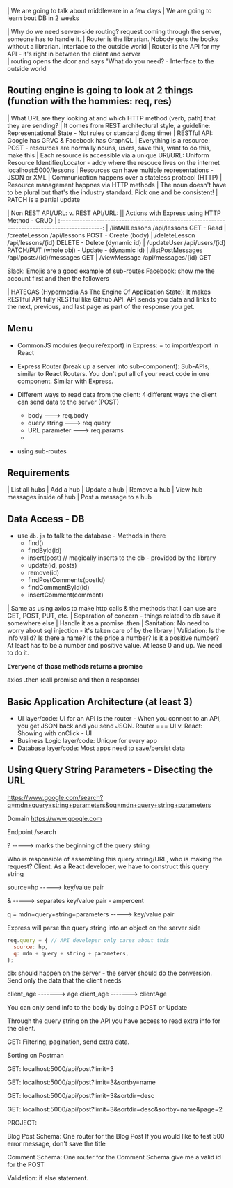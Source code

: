 | We are going to talk about middleware in a few days
| We are going to learn bout DB in 2 weeks

| Why do we need server-side routing? request coming through the server, someone has to handle it. 
| Router is the librarian. Nobody gets the books without a librarian. Interface to the outside world
| Router is the API for my API - it's right in between the client and server  
| routing opens the door and says "What do you need? - Interface to the outside world

## Routing engine is going to look at 2 things (function with the hommies: req, res)

| What URL are they looking at and which HTTP method (verb, path) that they are sending? 
| It comes from REST architectural style, a guideline: Representational State - Not rules or standard (long time)
| RESTful API: Google has GRVC & Facebook has GraphQL
| Everything is a resource: POST - resources are normally nouns, users, save this, want to do this, make this
| Each resource is accessible via a unique URI/URL: Uniform Resource Identifier/Locator - addy where the resouce lives on the internet localhost:5000/lessons
| Resources can have multiple representations - JSON or XML
| Communication happens over a stateless protocol (HTTP)
| Resource management happnes via HTTP methods
| The noun doesn't have to be plural but that's the industry standard. Pick one and be consistent!
| PATCH is a partial update

| Non REST API/URL:  v.  REST API/URL:        ||   Actions with Express using HTTP Method - CRUD
| :---------------------------------------------------------------------------------------------:
| /listAllLessons        /api/lessons              GET - Read
| /createLesson          /api/lessons              POST - Create (body)
| /deleteLesson          /api/lessons/{id}         DELETE - Delete (dynamic id)
| /updateUser            /api/users/{id}           PATCH/PUT (whole obj) - Update - (dynamic id)
| /listPostMessages      /api/posts/{id}/messages  GET
| /viewMessage           /api/messages/{id}        GET

Slack: Emojis are a good example of sub-routes
Facebook: show me the account first and then the followers

| HATEOAS (Hypermedia As The Engine Of Application State): It makes RESTful API fully RESTful like Github API. API sends you data and links to the next, previous, and last page as part of the response you get. 

## Menu

- CommonJS modules (require/export) in Express: = to import/export in React
- Express Router (break up a server into sub-component): Sub-APIs, similar to React Routers. You don't put all of your react code in one component. Similar with Express.

- Different ways to read data from the client: 4 different ways the client can send data to the server (POST)
  - body ---> req.body
  - query string ---> req.query
  - URL parameter ---> req.params
  - 
- using sub-routes

## Requirements 

| List all hubs
| Add a hub
| Update a hub
| Remove a hub
| View hub messages inside of hub 
| Post a message to a hub

## Data Access - DB

- use `db.js` to talk to the database - Methods in there
  - find() 
  - findById(id)
  - insert(post) // magically inserts to the db - provided by the library
  - update(id, posts)
  - remove(id)
  - findPostComments(postId)
  - findCommentById(id)
  - insertComment(comment)

| Same as using axios to make http calls & the methods that I can use are GET, POST, PUT, etc. 
| Separation of concern - things related to db save it somewhere else
| Handle it as a promise .then 
| Sanitation: No need to worry about sql injection - it's taken care of by the library
| Validation: Is the info valid? Is there a name? Is the price a number? Is it a positive number? At least has to be a number and positive value. At lease 0 and up. We need to do it. 

**Everyone of those methods returns a promise**

axios
 .then (call promise and then a response)


## Basic Application Architecture (at least 3)

- UI layer/code: UI for an API is the router - When you connect to an API, you get JSON back and you send JSON. Router === UI v. React: Showing with onClick - UI
- Business Logic layer/code: Unique for every app
- Database layer/code: Most apps need to save/persist data 

## Using Query String Parameters - Disecting the URL

https://www.google.com/search?q=mdn+query+string+parameters&oq=mdn+query+string+parameters

Domain
https://www.google.com

Endpoint
/search

?           -----> marks the beginning of the query string

Who is responsible of assembling this query string/URL, who is making the request? Client. As a React developer, we have to construct this query string

source=hp   -----> key/value pair

&           -----> separates key/value pair - ampercent

q = mdn+query+string+parameters -----> key/value pair

Express will parse the query string into an object on the server side

```js
req.query = { // API developer only cares about this
  source: hp,
  q: mdn + query + string + parameters,
};
```

db: should happen on the server - the server should do the conversion. Send only the data that the client needs

client_age -------> age 
client_age -------> clientAge


You can only send info to the body by doing a POST or Update

Through the query string on the API you have access to read extra info for the client. 

GET: Filtering, pagination, send extra data. 

Sorting on Postman

GET: localhost:5000/api/post?limit=3

GET: localhost:5000/api/post?limit=3&sortby=name

GET: localhost:5000/api/post?limit=3&sortdir=desc

GET: localhost:5000/api/post?limit=3&sortdir=desc&sortby=name&page=2


PROJECT:

Blog Post Schema: One router for the Blog Post
If you would like to test 500 error message, don't save the title 

Comment Schema: One router for the Comment Schema
give me a valid id for the POST

Validation: if else statement. 
